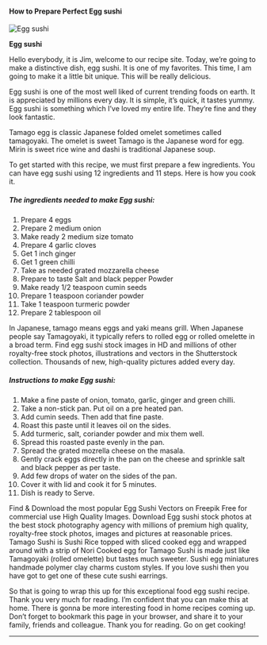             

#### How to Prepare Perfect Egg sushi

![Egg sushi](https://img-global.cpcdn.com/recipes/3dc08c386af143cd/751x532cq70/egg-sushi-recipe-main-photo.jpg)

**Egg sushi**

Hello everybody, it is Jim, welcome to our recipe site. Today, we’re going to make a distinctive dish, egg sushi. It is one of my favorites. This time, I am going to make it a little bit unique. This will be really delicious.

Egg sushi is one of the most well liked of current trending foods on earth. It is appreciated by millions every day. It is simple, it’s quick, it tastes yummy. Egg sushi is something which I’ve loved my entire life. They’re fine and they look fantastic.

Tamago egg is classic Japanese folded omelet sometimes called tamagoyaki. The omelet is sweet Tamago is the Japanese word for egg. Mirin is sweet rice wine and dashi is traditional Japanese soup.

To get started with this recipe, we must first prepare a few ingredients. You can have egg sushi using 12 ingredients and 11 steps. Here is how you cook it.

##### The ingredients needed to make Egg sushi:

1.  Prepare 4 eggs
2.  Prepare 2 medium onion
3.  Make ready 2 medium size tomato
4.  Prepare 4 garlic cloves
5.  Get 1 inch ginger
6.  Get 1 green chilli
7.  Take as needed grated mozzarella cheese
8.  Prepare to taste Salt and black pepper Powder
9.  Make ready 1/2 teaspoon cumin seeds
10.  Prepare 1 teaspoon coriander powder
11.  Take 1 teaspoon turmeric powder
12.  Prepare 2 tablespoon oil

In Japanese, tamago means eggs and yaki means grill. When Japanese people say Tamagoyaki, it typically refers to rolled egg or rolled omelette in a broad term. Find egg sushi stock images in HD and millions of other royalty-free stock photos, illustrations and vectors in the Shutterstock collection. Thousands of new, high-quality pictures added every day.

##### Instructions to make Egg sushi:

1.  Make a fine paste of onion, tomato, garlic, ginger and green chilli.
2.  Take a non-stick pan. Put oil on a pre heated pan.
3.  Add cumin seeds. Then add that fine paste.
4.  Roast this paste until it leaves oil on the sides.
5.  Add turmeric, salt, coriander powder and mix them well.
6.  Spread this roasted paste evenly in the pan.
7.  Spread the grated mozrella cheese on the masala.
8.  Gently crack eggs directly in the pan on the cheese and sprinkle salt and black pepper as per taste.
9.  Add few drops of water on the sides of the pan.
10.  Cover it with lid and cook it for 5 minutes.
11.  Dish is ready to Serve.

Find & Download the most popular Egg Sushi Vectors on Freepik Free for commercial use High Quality Images. Download Egg sushi stock photos at the best stock photography agency with millions of premium high quality, royalty-free stock photos, images and pictures at reasonable prices. Tamago Sushi is Sushi Rice topped with sliced cooked egg and wrapped around with a strip of Nori Cooked egg for Tamago Sushi is made just like Tamagoyaki (rolled omelette) but tastes much sweeter. Sushi egg miniatures handmade polymer clay charms custom styles. If you love sushi then you have got to get one of these cute sushi earrings.

So that is going to wrap this up for this exceptional food egg sushi recipe. Thank you very much for reading. I’m confident that you can make this at home. There is gonna be more interesting food in home recipes coming up. Don’t forget to bookmark this page in your browser, and share it to your family, friends and colleague. Thank you for reading. Go on get cooking!

* * *